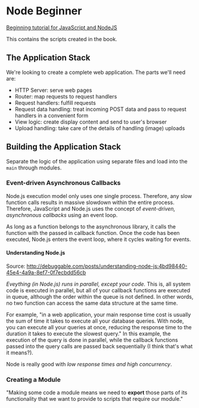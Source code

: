 # Node Beginner #
[Beginning tutorial for JavaScript and NodeJS](http://www.nodebeginner.org)

This contains the scripts created in the book.

## The Application Stack ##
We're looking to create a complete web application. The parts we'll need are:

* HTTP Server: serve web pages
* Router: map requests to request handlers
* Request handlers: fulfill requests
* Request data handling: treat incoming POST data and pass to request handlers
  in a convenient form
* View logic: create display content and send to user's browser
* Upload handling: take care of the details of handling (image) uploads

## Building the Application Stack ##

Separate the logic of the application using separate files and load into the
`main` through modules.

### Event-driven Asynchronous Callbacks ###

Node.js execution model only uses one single process.  Therefore, any slow
function calls results in massive slowdown within the entire process.
Therefore, JavaScript and Node.js uses the concept of *event-driven,
asynchronous callbacks* using an event loop.

As long as a function belongs to the asynchronous library, it calls the
function with the passed in callback function.  Once the code has been
executed, Node.js enters the event loop, where it cycles waiting for events.

#### Understanding Node.js ####
Source:
http://debuggable.com/posts/understanding-node-js:4bd98440-45e4-4a9a-8ef7-0f7ecbdd56cb

*Eveything (in Node.js) runs in parallel, except your code.* This is, all
system code is executed in parallel, but all of your callback functions are
executed in queue, although the order within the queue is not defined.  In
other words, no two function can access the same data structure at the same
time.

For example, "in a web application, your main response time cost is usually
the sum of time it takes to execute all your database queries.  With node, you
can execute all your queries at once, reducing the response time to the
duration it takes to execute the slowest query." In this example, the
execution of the query is done in parallel, while the callback functions
passed into the query calls are passed back sequentially (I think that's what
it means?).

Node is really good with *low response times and high concurrency*.

### Creating a Module ###

"Making some code a module means we need to **export** those parts of its
functionality that we want to provide to scripts that require our module."


